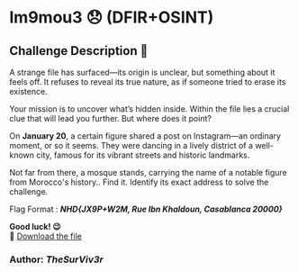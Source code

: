 # lm9mou3 😞  (DFIR+OSINT)
## Challenge Description 📄  
A strange file has surfaced—its origin is unclear, but something about it feels off. It refuses to reveal its true nature, as if someone tried to erase its existence.

Your mission is to uncover what’s hidden inside. Within the file lies a crucial clue that will lead you further. But where does it point?

On **January 20**, a certain figure shared a post on Instagram—an ordinary moment, or so it seems. They were dancing in a lively district of a well-known city, famous for its vibrant streets and historic landmarks.

Not far from there, a mosque stands, carrying the name of a notable figure from Morocco's history.. Find it. Identify its exact address to solve the challenge.

Flag Format : ***NHD{JX9P+W2M, Rue Ibn Khaldoun, Casablanca 20000}***

**Good luck! 😉**  
🔗 [Download the file](https://we.tl/t-S7mSEiWiJg)  
### Author: *TheSurViv3r*  
